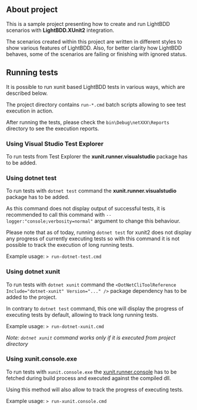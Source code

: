 ## About project
This is a sample project presenting how to create and run LightBDD scenarios with **LightBDD.XUnit2** integration.

The scenarios created within this project are written in different styles to show various features of LightBDD.
Also, for better clarity how LightBDD behaves, some of the scenarios are failing or finishing with ignored status.

## Running tests

It is possible to run xunit based LightBDD tests in various ways, which are described below.

The project directory contains `run-*.cmd` batch scripts allowing to see test execution in action.

After running the tests, please check the `bin\Debug\netXXX\Reports` directory to see the execution reports.

### Using Visual Studio Test Explorer
To run tests from Test Explorer the **xunit.runner.visualstudio** package has to be added.

### Using dotnet test
To run tests with `dotnet test` command the **xunit.runner.visualstudio** package has to be added.

As this command does not display output of successful tests, it is recommended to call this command with `--logger:"console;verbosity=normal"` argument to change this behaviour.

Please note that as of today, running `dotnet test` for xunit2 does not display any progress of currently executing tests so with this command it is not possible to track the execution of long running tests.

Example usage: `> run-dotnet-test.cmd`

### Using dotnet xunit
To run tests with `dotnet xunit` command the `<DotNetCliToolReference Include="dotnet-xunit" Version="..." />` package dependency has to be added to the project.

In contrary to `dotnet test` command, this one will display the progress of executing tests by default, allowing to track long running tests.

Example usage: `> run-dotnet-xunit.cmd`

_Note: `dotnet xunit` command works only if it is executed from project directory_

### Using xunit.console.exe
To run tests with `xunit.console.exe` the [xunit.runner.console](https://www.nuget.org/packages/xunit.runner.console) has to be fetched during build process and executed against the compiled dll.

Using this method will also allow to track the progress of executing tests.

Example usage: `> run-xunit.console.cmd`